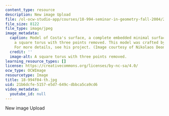 ```yaml
---
content_type: resource
description: New image Upload
file: /ol-ocw-studio-app/courses/18-994-seminar-in-geometry-fall-2004/21b6dcfe5157e5d7649cdbbca5ca9cd6_18-994f04-th.jpg
file_size: 8122
file_type: image/jpeg
image_metadata:
  caption: Model of Costa's surface, a complete embedded minimal surface that is conformally
    a square torus with three points removed. This model was crafted by David Glasser.
    For more details, see his project. (Image courtesy of Nikolaos Deonas.)
  credit: ''
  image-alt: A square torus with three points removed.
learning_resource_types: []
license: https://creativecommons.org/licenses/by-nc-sa/4.0/
ocw_type: OCWImage
resourcetype: Image
title: 18-994f04-th.jpg
uid: 21b6dcfe-5157-e5d7-649c-dbbca5ca9cd6
video_metadata:
  youtube_id: null
---
```

New image Upload